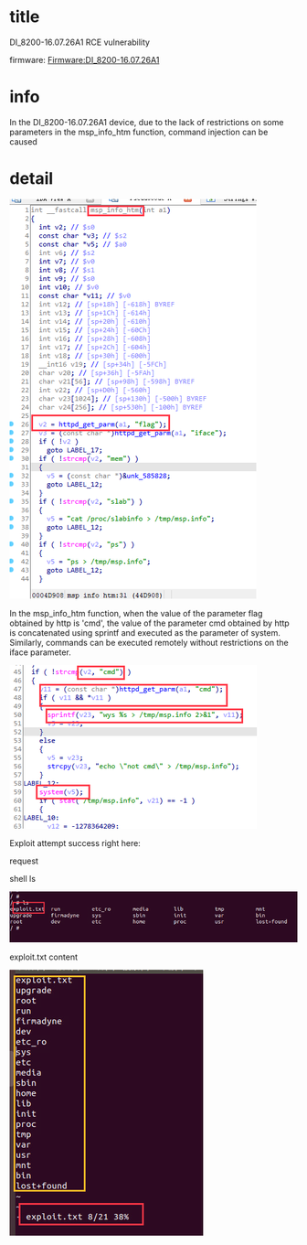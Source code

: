 # title
 DI_8200-16.07.26A1 RCE vulnerability

firmware: 
[Firmware:DI_8200-16.07.26A1](http://www.dlink.com.cn/techsupport/download.ashx?file=5010)
 
# info
In the DI_8200-16.07.26A1 device, due to the lack of restrictions on some parameters in the msp_info_htm function, command injection can be caused
# detail

![msp_info_htm](001_001.png)

In the msp_info_htm function, when the value of the parameter flag obtained by http is 'cmd', the value of the parameter cmd obtained by http is concatenated using sprintf and executed as the parameter of system. Similarly, commands can be executed remotely without restrictions on the iface parameter.

![parameters](001_002.png)


Exploit attempt success right here:

request



shell ls

![shell ls](001_004.png)

exploit.txt content

![exploit.txt content](001_005.png)
